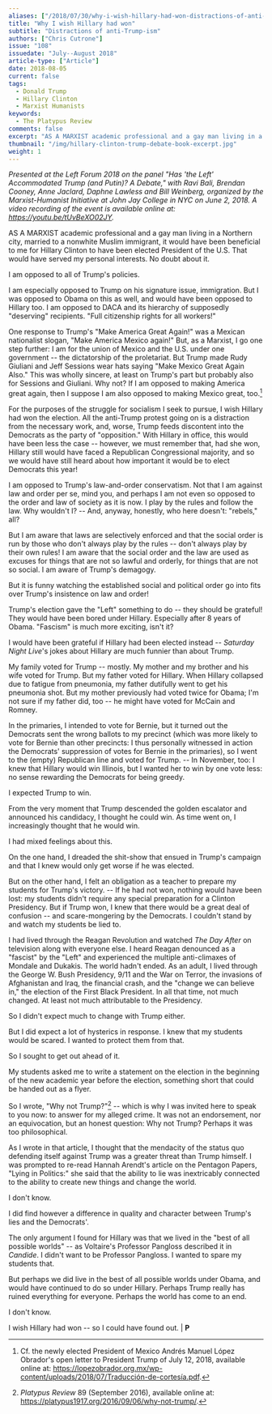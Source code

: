 ```yaml
---
aliases: ["/2018/07/30/why-i-wish-hillary-had-won-distractions-of-anti-trump-ism/"]
title: "Why I wish Hillary had won"
subtitle: "Distractions of anti-Trump-ism"
authors: ["Chris Cutrone"]
issue: "108"
issuedate: "July--August 2018"
article-type: ["Article"]
date: 2018-08-05
current: false
tags:
  - Donald Trump
  - Hillary Clinton
  - Marxist Humanists
keywords:
  - The Platypus Review
comments: false
excerpt: "AS A MARXIST academic professional and a gay man living in a Northern city, married to a nonwhite Muslim immigrant, it would have been beneficial to me for Hillary Clinton to have been elected President of the U.S. That would have served my personal interests. No doubt about it. I am opposed to all of Trump's policies."
thumbnail: "/img/hillary-clinton-trump-debate-book-excerpt.jpg"
weight: 1
---
```


_Presented at the Left Forum 2018 on the panel "Has 'the Left' Accommodated Trump (and Putin)? A Debate," with Ravi Bali, Brendan Cooney, Anne Jaclard, Daphne Lawless and Bill Weinberg, organized by the Marxist-Humanist Initiative at John Jay College in NYC on June 2, 2018. A video recording of the event is available online at: <a href="https://youtu.be/tUvBeXO02JY">https://youtu.be/tUvBeXO02JY</a>._

AS A MARXIST academic professional and a gay man living in a Northern city, married to a nonwhite Muslim immigrant, it would have been beneficial to me for Hillary Clinton to have been elected President of the U.S. That would have served my personal interests. No doubt about it.

I am opposed to all of Trump's policies.

I am especially opposed to Trump on his signature issue, immigration. But I was opposed to Obama on this as well, and would have been opposed to Hillary too. I am opposed to DACA and its hierarchy of supposedly "deserving" recipients. "Full citizenship rights for all workers!"

One response to Trump's "Make America Great Again!" was a Mexican nationalist slogan, "Make America Mexico again!" But, as a Marxist, I go one step further: I am for the union of Mexico and the U.S. under one government -- the dictatorship of the proletariat. But Trump made Rudy Giuliani and Jeff Sessions wear hats saying "Make Mexico Great Again Also." This was wholly sincere, at least on Trump's part but probably also for Sessions and Giuliani. Why not? If I am opposed to making America great again, then I suppose I am also opposed to making Mexico great, too.[^1]

For the purposes of the struggle for socialism I seek to pursue, I wish Hillary had won the election. All the anti-Trump protest going on is a distraction from the necessary work, and, worse, Trump feeds discontent into the Democrats as the party of "opposition." With Hillary in office, this would have been less the case -- however, we must remember that, had she won, Hillary still would have faced a Republican Congressional majority, and so we would have still heard about how important it would be to elect Democrats this year!

I am opposed to Trump's law-and-order conservatism. Not that I am against law and order per se, mind you, and perhaps I am not even so opposed to the order and law of society as it is now. I play by the rules and follow the law. Why wouldn't I? -- And, anyway, honestly, who here doesn't: "rebels," all?

But I am aware that laws are selectively enforced and that the social order is run by those who don't always play by the rules -- don't always play by their own rules! I am aware that the social order and the law are used as excuses for things that are not so lawful and orderly, for things that are not so social. I am aware of Trump's demagogy.

But it is funny watching the established social and political order go into fits over Trump's insistence on law and order!

Trump's election gave the "Left" something to do -- they should be grateful! They would have been bored under Hillary. Especially after 8 years of Obama. "Fascism" is much more exciting, isn't it?

I would have been grateful if Hillary had been elected instead -- _Saturday Night Live_'s jokes about Hillary are much funnier than about Trump.

My family voted for Trump -- mostly. My mother and my brother and his wife voted for Trump. But my father voted for Hillary. When Hillary collapsed due to fatigue from pneumonia, my father dutifully went to get his pneumonia shot. But my mother previously had voted twice for Obama; I'm not sure if my father did, too -- he might have voted for McCain and Romney.

In the primaries, I intended to vote for Bernie, but it turned out the Democrats sent the wrong ballots to my precinct (which was more likely to vote for Bernie than other precincts: I thus personally witnessed in action the Democrats' suppression of votes for Bernie in the primaries), so I went to the (empty) Republican line and voted for Trump. -- In November, too: I knew that Hillary would win Illinois, but I wanted her to win by one vote less: no sense rewarding the Democrats for being greedy.

I expected Trump to win.

From the very moment that Trump descended the golden escalator and announced his candidacy, I thought he could win. As time went on, I increasingly thought that he would win.

I had mixed feelings about this.

On the one hand, I dreaded the shit-show that ensued in Trump's campaign and that I knew would only get worse if he was elected.

But on the other hand, I felt an obligation as a teacher to prepare my students for Trump's victory. -- If he had not won, nothing would have been lost: my students didn't require any special preparation for a Clinton Presidency. But if Trump won, I knew that there would be a great deal of confusion -- and scare-mongering by the Democrats. I couldn't stand by and watch my students be lied to.

I had lived through the Reagan Revolution and watched _The Day After_ on television along with everyone else. I heard Reagan denounced as a "fascist" by the "Left" and experienced the multiple anti-climaxes of Mondale and Dukakis. The world hadn't ended. As an adult, I lived through the George W. Bush Presidency, 9/11 and the War on Terror, the invasions of Afghanistan and Iraq, the financial crash, and the "change we can believe in," the election of the First Black President. In all that time, not much changed. At least not much attributable to the Presidency.

So I didn't expect much to change with Trump either.

But I did expect a lot of hysterics in response. I knew that my students would be scared. I wanted to protect them from that.

So I sought to get out ahead of it.

My students asked me to write a statement on the election in the beginning of the new academic year before the election, something short that could be handed out as a flyer.

So I wrote, "Why not Trump?"[^2] -- which is why I was invited here to speak to you now: to answer for my alleged crime. It was not an endorsement, nor an equivocation, but an honest question: Why not Trump? Perhaps it was too philosophical.

As I wrote in that article, I thought that the mendacity of the status quo defending itself against Trump was a greater threat than Trump himself. I was prompted to re-read Hannah Arendt's article on the Pentagon Papers, "Lying in Politics:" she said that the ability to lie was inextricably connected to the ability to create new things and change the world.

I don't know.

I did find however a difference in quality and character between Trump's lies and the Democrats'.

The only argument I found for Hillary was that we lived in the "best of all possible worlds" -- as Voltaire's Professor Pangloss described it in _Candide_. I didn't want to be Professor Pangloss. I wanted to spare my students that.

But perhaps we did live in the best of all possible worlds under Obama, and would have continued to do so under Hillary. Perhaps Trump really has ruined everything for everyone. Perhaps the world has come to an end.

I don't know.

I wish Hillary had won -- so I could have found out. | **P**

[^1]: Cf. the newly elected President of Mexico Andrés Manuel López Obrador's open letter to President Trump of July 12, 2018, available online at: <a href="https://lopezobrador.org.mx/wp-content/uploads/2018/07/Traducción-de-cortesía.pdf">https://lopezobrador.org.mx/wp-content/uploads/2018/07/Traducción-de-cortesía.pdf</a>.

[^2]: _Platypus Review_ 89 (September 2016), available online at: <a href="https://platypus1917.org/2016/09/06/why-not-trump/">https://platypus1917.org/2016/09/06/why-not-trump/</a>.
